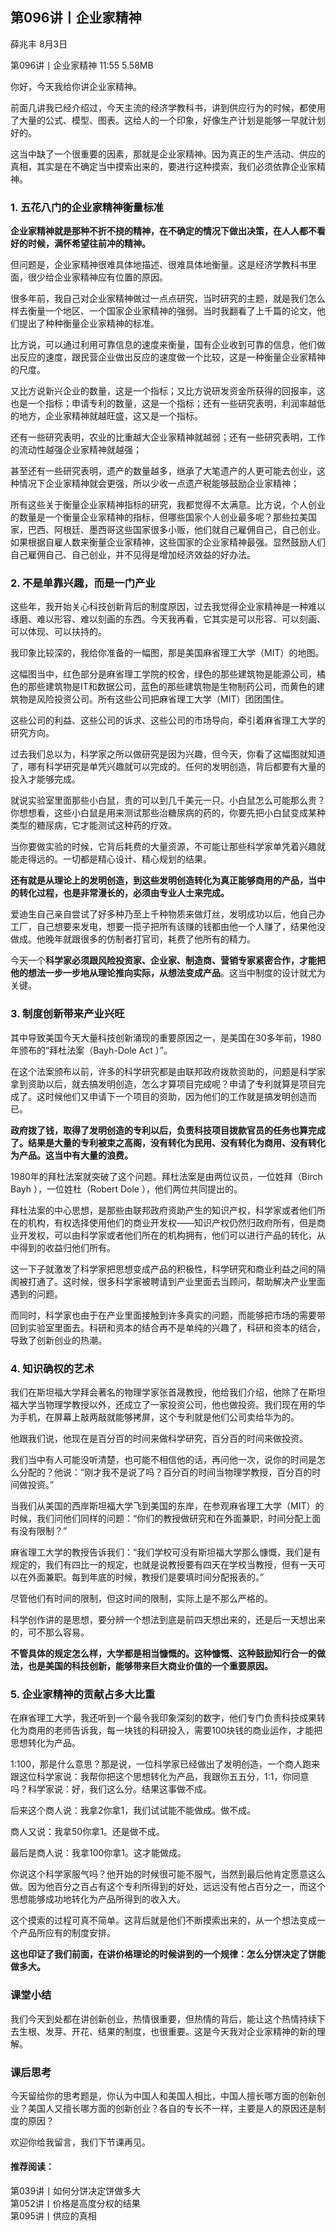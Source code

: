 

## 第096讲丨企业家精神


薛兆丰
8月3日

第096讲丨企业家精神
11:55 5.58MB


你好，今天我给你讲企业家精神。

前面几讲我已经介绍过，今天主流的经济学教科书，讲到供应行为的时候，都使用了大量的公式、模型、图表。这给人的一个印象，好像生产计划是能够一早就计划好的。

这当中缺了一个很重要的因素，那就是企业家精神。因为真正的生产活动、供应的真相，其实是在不确定当中摸索出来的，要进行这种摸索，我们必须依靠企业家精神。

### 1. 五花八门的企业家精神衡量标准

**企业家精神就是那种不折不挠的精神，在不确定的情况下做出决策，在人人都不看好的时候，满怀希望往前冲的精神。**

但问题是，企业家精神很难具体地描述、很难具体地衡量。这是经济学教科书里面，很少给企业家精神应有位置的原因。

很多年前，我自己对企业家精神做过一点点研究，当时研究的主题，就是我们怎么样去衡量一个地区、一个国家企业家精神的强弱。当时我翻看了上千篇的论文，他们提出了种种衡量企业家精神的标准。

比方说，可以通过利用可靠信息的速度来衡量，国有企业收到可靠的信息，他们做出反应的速度，跟民营企业做出反应的速度做一个比较，这是一种衡量企业家精神的尺度。

又比方说新兴企业的数量，这是一个指标；又比方说研发资金所获得的回报率，这也是一个指标；申请专利的数量，这是一个指标；还有一些研究表明，利润率越低的地方，企业家精神就越旺盛，这又是一个指标。

还有一些研究表明，农业的比重越大企业家精神就越弱；还有一些研究表明，工作的流动性越强企业家精神就越强；

甚至还有一些研究表明，遗产的数量越多，继承了大笔遗产的人更可能去创业，这种情况下企业家精神就会更强，所以少收一点遗产税能够鼓励企业家精神；

所有这些关于衡量企业家精神指标的研究，我都觉得不太满意。比方说，个人创业的数量是一个衡量企业家精神的指标，但哪些国家个人创业最多呢？那些拉美国家，巴西、阿根廷、墨西哥这些国家很多小贩，他们就自己雇佣自己，自己创业。如果根据自雇人数来衡量企业家精神，这些国家的企业家精神最强。显然鼓励人们自己雇佣自己、自己创业，并不见得是增加经济效益的好办法。

### 2. 不是单靠兴趣，而是一门产业

这些年，我开始关心科技创新背后的制度原因，过去我觉得企业家精神是一种难以琢磨、难以形容、难以刻画的东西。今天我再看，它其实是可以形容、可以刻画、可以体现、可以扶持的。

我印象比较深的，我给你准备的一幅图，那是美国麻省理工大学（MIT）的地图。

这幅图当中，红色部分是麻省理工学院的校舍，绿色的那些建筑物是能源公司，橘色的那些建筑物是IT和数据公司，蓝色的那些建筑物是生物制药公司，而黄色的建筑物是风险投资公司。所有这些公司把麻省理工大学（MIT）团团围住。

这些公司的利益、这些公司的诉求、这些公司的市场导向，牵引着麻省理工大学的研究方向。

过去我们总以为，科学家之所以做研究是因为兴趣，但今天，你看了这幅图就知道了，哪有科学研究是单凭兴趣就可以完成的。任何的发明创造，背后都要有大量的投入才能够完成。

就说实验室里面那些小白鼠，贵的可以到几千美元一只。小白鼠怎么可能那么贵？你想想看，这些小白鼠是用来测试那些治糖尿病的药的，你要先把小白鼠变成某种类型的糖尿病，它才能测试这种药的疗效。

当你要做实验的时候，它背后耗费的大量资源，不可能让那些科学家单凭着兴趣就能走得远的。一切都是精心设计、精心规划的结果。

**还有就是从理论上的发明创造，到这些发明创造转化为真正能够商用的产品，当中的转化过程，也是非常漫长的，必须由专业人士来完成。**

爱迪生自己亲自尝试了好多种乃至上千种物质来做灯丝，发明成功以后，他自己办工厂，自己想要来发电，想要一揽子把所有该赚的钱都由他一个人赚了，结果他没做成。他晚年就跟很多的仿制者打官司，耗费了他所有的精力。

今天一个**科学家必须跟风险投资家、企业家、制造商、营销专家紧密合作，才能把他的想法一步一步地从理论推向实际，从想法变成产品**。这当中制度的设计就尤为关键。

### 3. 制度创新带来产业兴旺

其中导致美国今天大量科技创新涌现的重要原因之一，是美国在30多年前，1980年颁布的“拜杜法案（Bayh-Dole Act ）”。

在这个法案颁布以前，许多的科学研究都是由联邦政府拨款资助的，问题是科学家拿到资助以后，就去搞发明创造，怎么才算项目完成呢？申请了专利就算是项目完成了。这时候他们又申请下一个项目的资助，因为他们的工作就是搞发明创造而已。

**政府拨了钱，取得了发明创造的专利以后，负责科技项目拨款官员的任务也算完成了。结果是大量的专利被束之高阁，没有转化为民用、没有转化为商用、没有转化为产品。这当中有大量的浪费。**

1980年的拜杜法案就突破了这个问题。拜杜法案是由两位议员，一位姓拜（Birch Bayh ），一位姓杜（Robert Dole ），他们两位共同提出的。

拜杜法案的中心思想，是那些由联邦政府资助产生的知识产权，科学家或者他们所在的机构，有权选择使用他们的商业开发权——知识产权仍然归政府所有，但是商业开发权，可以由科学家或者他们所在的机构拥有，他们可以进行产品的转化，从中得到的收益归他们所有。

这一下子就激发了科学家把思想变成产品的积极性，科学研究和商业利益之间的隔阂被打通了。这时候，很多科学家被聘请到产业里面去当顾问，帮助解决产业里面遇到的问题。

而同时，科学家也由于在产业里面接触到许多真实的问题，而能够把市场的需要带回到实验室里面去。科研和资本的结合再不是单纯的兴趣了，科研和资本的结合，导致了创新创业的热潮。

### 4. 知识确权的艺术

我们在斯坦福大学拜会著名的物理学家张首晟教授，他给我们介绍，他除了在斯坦福大学当物理学教授以外，还成立了一家投资公司，他也做投资。我们现在用的华为手机，在屏幕上敲两敲就能够拷屏，这个专利就是他们公司卖给华为的。

他跟我们说，他现在是百分百的时间来做科学研究，百分百的时间来做投资。

我们当中有人可能没听清楚，也可能不相信他的话，再问他一次，说你的时间是怎么分配的？他说：“刚才我不是说了吗？百分百的时间当物理学教授，百分百的时间做投资。”

当我们从美国的西岸斯坦福大学飞到美国的东岸，在参观麻省理工大学（MIT）的时候，我们问他们同样的问题：“你们的教授做研究和在外面兼职，时间分配上面有没有限制？”

麻省理工大学的教授告诉我们：“我们学校可没有斯坦福大学那么慷慨，我们是有规定的，我们有四比一的规定，也就是说教授要有四天在学校当教授，但有一天可以在外面兼职。每到年底的时候，教授们是要填时间分配报表的。”

尽管他们有时间的限制，但这时间的限制，实际上是不那么严格的。

科学创作讲的是思想，要分辨一个想法到底是前四天想出来的，还是后一天想出来的，可不那么容易。

**不管具体的规定怎么样，大学都是相当慷慨的。这种慷慨、这种鼓励知行合一的做法，也是美国的科技创新，能够带来巨大商业价值的一个重要原因。**

### 5. 企业家精神的贡献占多大比重

在麻省理工大学，我还听到一个最令我印象深刻的数字，他们专门负责科技成果转化为商用的老师告诉我，每一块钱的科研投入，需要100块钱的商业运作，才能把思想转化为产品。

1:100，那是什么意思？那是说，一位科学家已经做出了发明创造，一个商人跑来跟这位科学家说：我帮你把这个思想转化为产品，我跟你五五分，1:1，你同意吗？科学家说：好，我们这么分。结果这事做不成。

后来这个商人说：我拿2你拿1，我们试试能不能做成。做不成。

商人又说：我拿50你拿1。还是做不成。

最后是商人说：我拿100你拿1。这才能做成。

你说这个科学家服气吗？他开始的时候很可能不服气，当然到最后他肯定愿意这么做。因为他百分之百占有这个专利所得到的好处，远远没有他占百分之一，而这个思想能够成功地转化为产品所得到的收入大。

这个摸索的过程可真不简单。这背后就是他们不断摸索出来的，从一个想法变成一个产品所应有的制度安排。

**这也印证了我们前面，在讲价格理论的时候讲到的一个规律：怎么分饼决定了饼能做多大。**

### 课堂小结

我们今天到处都在讲创新创业，热情很重要，但热情的背后，能让这个热情持续下去生根、发芽、开花、结果的制度，也很重要。这是今天我对企业家精神的新的理解。

### 课后思考

今天留给你的思考题是，你认为中国人和美国人相比，中国人擅长哪方面的创新创业？美国人又擅长哪方面的创新创业？各自的专长不一样，主要是人的原因还是制度的原因？

欢迎你给我留言，我们下节课再见。

#### 推荐阅读：

第039讲丨如何分饼决定饼做多大  
第052讲丨价格是高度分权的结果  
第095讲丨供应的真相  
